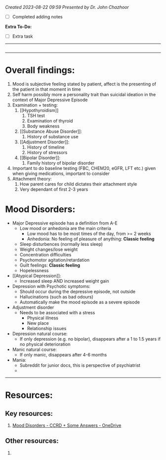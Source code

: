 *Created 2023-08-22 09:59*
*Presented by Dr. John Chazhoor*
- [ ] Completed adding notes

**Extra To-Do:**
- [ ] Extra task
---
```toc
```
---
# Overall findings:
1. Mood is subjective feeling stated by patient, affect is the presenting of the patient in that moment in time
2. Self harm possibly more a personality trait than suicidal ideation in the context of Major Depressive Episode
3. Examination + testing:
	1. [[Hypothyroidism]]
		1. TSH test
		2. Examination of thyroid
		3. Body weakness
	2. [[Substance Abuse Disorder]]:
		1. History of substance use
	3. [[Adjustment Disorder]]:
		1. History of timeline
		2. History of stressors
	4. [[Bipolar Disorder]]:
		1. Family history of bipolar disorder
4. Important to do baseline testing (FBC, CHEM20, eGFR, LFT etc.) given when giving medications, important to consider
5. Attachment theory:
	1. How parent cares for child dictates their attachment style
	2. Very dependant of first 2-3 years

# Mood Disorders:
- Major Depressive episode has a definition from A-E
	- Low mood or anhedonia are the main criteria
		- Low mood has to be most times of the day, from >= 2 weeks
		- Anhedonia: No feeling of pleasure of anything: **Classic feeling**
	- Sleep disturbences (normally less sleep)
	- Weight changes/lose weight
	- Concentration difficulties
	- Psychomotor agitation/retardation
	- Guilt feelings: **Classic feeling**
	- Hopelessness
- [[Atypical Depression]]:
	- Increased sleep AND increased weight gain
- Depression with Psychotic symptoms:
	- Should occur during the depressive episode, not outside
	- Hallucinations (such as bad odours)
	- Automatically make the mood episode as a severe episode
- Adjustment disorder
	- Needs to be associated with a stress
		- Physical illness
		- New place
		- Relationship issues
- Depression natural course:
	- If only depression (e.g. no bipolar), disappears after a 1 to 1.5 years if no physical deterioration
- Manic natural course:
	- If only manic, disappears after 4-6 months
- Mania:
	- Subreddit for junior docs, this is perspective of psychiatrist
	- 

---

# Resources:
## Key resources:
1. [Mood Disorders - CCRD + Some Answers - OneDrive](https://1drv.ms/w/s!Avqt1VHL6LRcvLMkvFmlXlYBAJc6HA)

## Other resources:
1. 